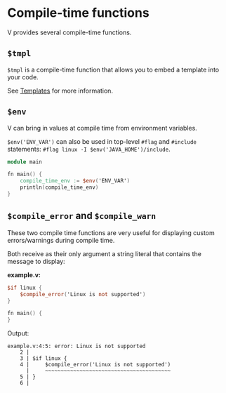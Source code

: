 # Compile-time functions

V provides several compile-time functions.

## `$tmpl`

`$tmpl` is a compile-time function that allows you to embed a template into your code.

See [Templates](../templates/overview.md) for more information.

## `$env`

V can bring in values at compile time from environment variables.

`$env('ENV_VAR')` can also be used in top-level `#flag` and `#include` statements:
`#flag linux -I $env('JAVA_HOME')/include`.

```v play
module main

fn main() {
	compile_time_env := $env('ENV_VAR')
	println(compile_time_env)
}
```

## `$compile_error` and `$compile_warn`

These two compile time functions are very useful for displaying custom errors/warnings during
compile time.

Both receive as their only argument a string literal that contains the message to display:

**example.v:**

```v play
$if linux {
	$compile_error('Linux is not supported')
}

fn main() {
}
```

Output:

```text
example.v:4:5: error: Linux is not supported
    2 |
    3 | $if linux {
    4 |     $compile_error('Linux is not supported')
      |     ~~~~~~~~~~~~~~~~~~~~~~~~~~~~~~~~~~~~~~~~
    5 | }
    6 |
```
